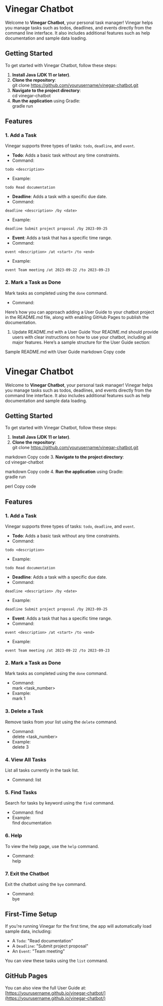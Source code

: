 # Vinegar Chatbot

Welcome to **Vinegar Chatbot**, your personal task manager! Vinegar helps you manage tasks such as todos, deadlines, and events directly from the command line interface. It also includes additional features such as help documentation and sample data loading.

## Getting Started

To get started with Vinegar Chatbot, follow these steps:

1. **Install Java (JDK 11 or later)**.
2. **Clone the repository**:  
   git clone https://github.com/yourusername/vinegar-chatbot.git
3. **Navigate to the project directory**:  
   cd vinegar-chatbot
4. **Run the application** using Gradle:  
   gradle run

## Features

### 1. Add a Task
Vinegar supports three types of tasks: `todo`, `deadline`, and `event`.

- **Todo**: Adds a basic task without any time constraints.
- Command:
 ```
 todo <description>
 ```
- Example:
 ```
 todo Read documentation
 ```

- **Deadline**: Adds a task with a specific due date.
- Command:
 ```
 deadline <description> /by <date>
 ```
- Example:
 ```
 deadline Submit project proposal /by 2023-09-25
 ```

- **Event**: Adds a task that has a specific time range.
- Command:
 ```
 event <description> /at <start> /to <end>
 ```
- Example:
 ```
 event Team meeting /at 2023-09-22 /to 2023-09-23
 ```

### 2. Mark a Task as Done
Mark tasks as completed using the `done` command.

- Command:  

Here’s how you can approach adding a User Guide to your chatbot project in the README.md file, along with enabling GitHub Pages to publish the documentation.

1. Update README.md with a User Guide
   Your README.md should provide users with clear instructions on how to use your chatbot, including all major features. Here’s a sample structure for the User Guide section:

Sample README.md with User Guide
markdown
Copy code
# Vinegar Chatbot

Welcome to **Vinegar Chatbot**, your personal task manager! Vinegar helps you manage tasks such as todos, deadlines, and events directly from the command line interface. It also includes additional features such as help documentation and sample data loading.

## Getting Started

To get started with Vinegar Chatbot, follow these steps:

1. **Install Java (JDK 11 or later)**.
2. **Clone the repository**:  
   git clone https://github.com/yourusername/vinegar-chatbot.git

markdown
Copy code
3. **Navigate to the project directory**:  
   cd vinegar-chatbot

markdown
Copy code
4. **Run the application** using Gradle:  
   gradle run

perl
Copy code

## Features

### 1. Add a Task
Vinegar supports three types of tasks: `todo`, `deadline`, and `event`.

- **Todo**: Adds a basic task without any time constraints.
- Command:
 ```
 todo <description>
 ```
- Example:
 ```
 todo Read documentation
 ```

- **Deadline**: Adds a task with a specific due date.
- Command:
 ```
 deadline <description> /by <date>
 ```
- Example:
 ```
 deadline Submit project proposal /by 2023-09-25
 ```

- **Event**: Adds a task that has a specific time range.
- Command:
 ```
 event <description> /at <start> /to <end>
 ```
- Example:
 ```
 event Team meeting /at 2023-09-22 /to 2023-09-23
 ```

### 2. Mark a Task as Done
Mark tasks as completed using the `done` command.

- Command:  
  mark <task_number>
- Example:  
  mark 1

### 3. Delete a Task
Remove tasks from your list using the `delete` command.

- Command:  
  delete <task_number>
- Example:  
  delete 3

### 4. View All Tasks
List all tasks currently in the task list.

- Command:
  list

### 5. Find Tasks
Search for tasks by keyword using the `find` command.

- Command:
  find <keyword>
- Example:  
  find documentation

### 6. Help
To view the help page, use the `help` command.

- Command:  
  help

### 7. Exit the Chatbot
Exit the chatbot using the `bye` command.

- Command:  
  bye

## First-Time Setup

If you're running Vinegar for the first time, the app will automatically load sample data, including:
- A `Todo`: "Read documentation"
- A `Deadline`: "Submit project proposal"
- An `Event`: "Team meeting"

You can view these tasks using the `list` command.

## GitHub Pages

You can also view the full User Guide at:  
[https://yourusername.github.io/vinegar-chatbot/](https://yourusername.github.io/vinegar-chatbot/)


  


